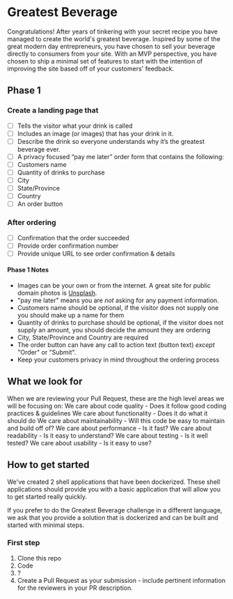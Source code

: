 # Greatest Beverage

Congratulations! After years of tinkering with your secret recipe you have managed to create the world's greatest beverage. Inspired by some of the great modern day entrepreneurs, you have chosen to sell your beverage directly to consumers from your site. With an MVP perspective, you have chosen to ship a minimal set of features to start with the intention of improving the site based off of your customers' feedback.

## Phase 1

### Create a landing page that

- [ ] Tells the visitor what your drink is called
- [ ] Includes an image (or images) that has your drink in it.
- [ ] Describe the drink so everyone understands why it’s the greatest beverage ever.
- [ ] A privacy focused “pay me later” order form that contains the following:
- [ ] Customers name
- [ ] Quantity of drinks to purchase
- [ ] City
- [ ] State/Province
- [ ] Country
- [ ] An order button

### After ordering

- [ ] Confirmation that the order succeeded
- [ ] Provide order confirmation number
- [ ] Provide unique URL to see order confirmation & details

#### Phase 1 Notes

- Images can be your own or from the internet. A great site for public domain photos is [Unsplash](https://www.unsplash.com).
- "pay me later" means you are *not* asking for any payment information.
- Customers name should be optional, if the visitor does not supply one you should make up a name for them
- Quantity of drinks to purchase should be optional, if the visitor does not supply an amount, you should decide the amount they are ordering
- City, State/Province and Country are required
- The order button can have any call to action text (button text) *except* "Order" or "Submit".
- Keep your customers privacy in mind throughout the ordering process

## What we look for

When we are reviewing your Pull Request, these are the high level areas we will be focusing on:
We care about code quality - Does it follow good coding practices & guidelines
We care about functionality - Does it do what it should do
We care about maintainability - Will this code be easy to maintain and build off of?
We care about performance - Is it fast?
We care about readability - Is it easy to understand?
We care about testing - Is it well tested?
We care about usability - Is it easy to use?

## How to get started

We've created 2 shell applications that have been dockerized. These shell applications should provide you with a basic application that will allow you to get started really quickly.

If you prefer to do the Greatest Beverage challenge in a different language, we ask that you provide a solution that is dockerized and can be built and started with minimal steps.

### First step
1. Clone this repo
2. Code
3. ?
4. Create a Pull Request as your submission - include pertinent information for the reviewers in your PR description.
